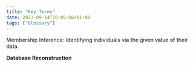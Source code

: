 ```yaml
---
title: "Key Terms"
date: 2023-09-14T18:05:06+01:00
tags: ["Glossary"]
---
```

Membership Inference: Identifying individuals via the given value of their data.

**Database Reconstruction**

